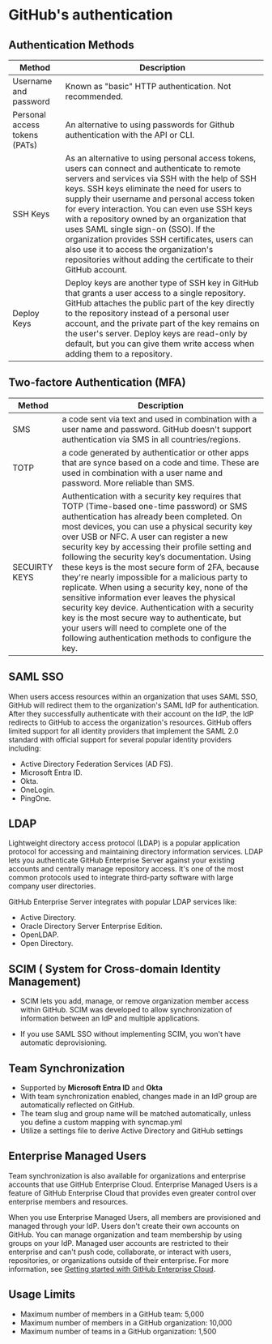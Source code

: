# GitHub's authentication

## Authentication Methods

| Method | Description |
| ------ | ----------- |
| Username and password | Known as "basic" HTTP authentication.  Not recommended. |
| Personal access tokens (PATs) | An alternative to using passwords for Github authentication with the API or CLI. |
| SSH Keys | As an alternative to using personal access tokens, users can connect and authenticate to remote servers and services via SSH with the help of SSH keys. SSH keys eliminate the need for users to supply their username and personal access token for every interaction. You can even use SSH keys with a repository owned by an organization that uses SAML single sign-on (SSO). If the organization provides SSH certificates, users can also use it to access the organization's repositories without adding the certificate to their GitHub account. |
| Deploy Keys | Deploy keys are another type of SSH key in GitHub that grants a user access to a single repository. GitHub attaches the public part of the key directly to the repository instead of a personal user account, and the private part of the key remains on the user's server. Deploy keys are read-only by default, but you can give them write access when adding them to a repository. |

## Two-factore Authentication (MFA)

| Method | Description |
| ------ | ----------- |
| SMS    | a code sent via text and used in combination with a user name and password. GitHub doesn't support authentication via SMS in all countries/regions. |
| TOTP   | a code generated by authenticatior or other apps that are synce based on a code and time.  These are used in combination with a user name and password.  More reliable than SMS. |
| SECUIRTY KEYS | Authentication with a security key requires that TOTP (Time-based one-time password) or SMS authentication has already been completed. On most devices, you can use a physical security key over USB or NFC. A user can register a new security key by accessing their profile setting and following the security key’s documentation. Using these keys is the most secure form of 2FA, because they're nearly impossible for a malicious party to replicate. When using a security key, none of the sensitive information ever leaves the physical security key device. Authentication with a security key is the most secure way to authenticate, but your users will need to complete one of the following authentication methods to configure the key. |

## SAML SSO 

When users access resources within an organization that uses SAML SSO, GitHub will redirect them to the organization's SAML IdP for authentication. After they successfully authenticate with their account on the IdP, the IdP redirects to GitHub to access the organization's resources. GitHub offers limited support for all identity providers that implement the SAML 2.0 standard with official support for several popular identity providers including:

- Active Directory Federation Services (AD FS).
- Microsoft Entra ID.
- Okta.
- OneLogin.
- PingOne.

## LDAP

Lightweight directory access protocol (LDAP) is a popular application protocol for accessing and maintaining directory information services. LDAP lets you authenticate GitHub Enterprise Server against your existing accounts and centrally manage repository access. It's one of the most common protocols used to integrate third-party software with large company user directories.

GitHub Enterprise Server integrates with popular LDAP services like:
- Active Directory.
- Oracle Directory Server Enterprise Edition.
- OpenLDAP.
- Open Directory.

## SCIM ( System for Cross-domain Identity Management)

- SCIM lets you add, manage, or remove organization member access within GitHub. SCIM was developed to allow synchronization of information between an IdP and multiple applications.

- If you use SAML SSO without implementing SCIM, you won't have automatic deprovisioning.

## Team Synchronization

- Supported by **Microsoft Entra ID** and **Okta**
- With team synchronization enabled, changes made in an IdP group are automatically reflected on GitHub.
- The team slug and group name will be matched automatically, unless you define a custom mapping with syncmap.yml
- Utilize a settings file to derive Active Directory and GitHub settings

## Enterprise Managed Users

Team synchronization is also available for organizations and enterprise accounts that use GitHub Enterprise Cloud. Enterprise Managed Users is a feature of GitHub Enterprise Cloud that provides even greater control over enterprise members and resources.

When you use Enterprise Managed Users, all members are provisioned and managed through your IdP. Users don't create their own accounts on GitHub. You can manage organization and team membership by using groups on your IdP. Managed user accounts are restricted to their enterprise and can't push code, collaborate, or interact with users, repositories, or organizations outside of their enterprise. For more information, see [Getting started with GitHub Enterprise Cloud](https://docs.github.com/get-started/onboarding/getting-started-with-github-enterprise-cloud).

## Usage Limits

- Maximum number of members in a GitHub team: 5,000
- Maximum number of members in a GitHub organization: 10,000
- Maximum number of teams in a GitHub organization: 1,500